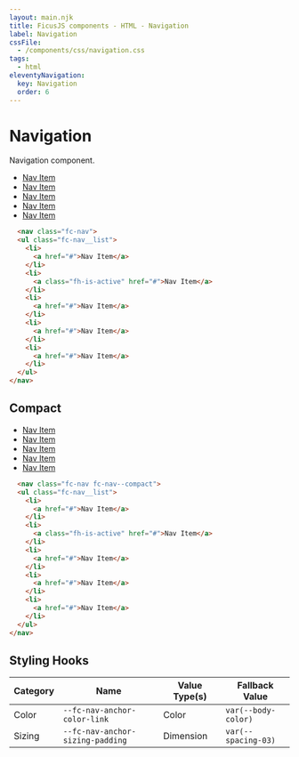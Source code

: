 ```yaml
---
layout: main.njk
title: FicusJS components - HTML - Navigation
label: Navigation
cssFile: 
  - /components/css/navigation.css
tags:
  - html
eleventyNavigation:
  key: Navigation
  order: 6
---
```

# Navigation

Navigation component.

<div class="fd-component-container">
  <nav class="fc-nav">
    <ul class="fc-nav__list">
      <li>
        <a href="#">Nav Item</a>
      </li>
      <li>
        <a class="fh-is-active" href="#">Nav Item</a>
      </li>
      <li>
        <a href="#">Nav Item</a>
      </li>
      <li>
        <a href="#">Nav Item</a>
      </li>
      <li>
        <a href="#">Nav Item</a>
      </li>
    </ul>
  </nav>
</div>

```html
  <nav class="fc-nav">
  <ul class="fc-nav__list">
    <li>
      <a href="#">Nav Item</a>
    </li>
    <li>
      <a class="fh-is-active" href="#">Nav Item</a>
    </li>
    <li>
      <a href="#">Nav Item</a>
    </li>
    <li>
      <a href="#">Nav Item</a>
    </li>
    <li>
      <a href="#">Nav Item</a>
    </li>
  </ul>
</nav>
```

## Compact

<div class="fd-component-container">
  <nav class="fc-nav fc-nav--compact">
    <ul class="fc-nav__list">
      <li>
        <a href="#">Nav Item</a>
      </li>
      <li>
        <a class="fh-is-active" href="#">Nav Item</a>
      </li>
      <li>
        <a href="#">Nav Item</a>
      </li>
      <li>
        <a href="#">Nav Item</a>
      </li>
      <li>
        <a href="#">Nav Item</a>
      </li>
    </ul>
  </nav>
</div>

```html
  <nav class="fc-nav fc-nav--compact">
  <ul class="fc-nav__list">
    <li>
      <a href="#">Nav Item</a>
    </li>
    <li>
      <a class="fh-is-active" href="#">Nav Item</a>
    </li>
    <li>
      <a href="#">Nav Item</a>
    </li>
    <li>
      <a href="#">Nav Item</a>
    </li>
    <li>
      <a href="#">Nav Item</a>
    </li>
  </ul>
</nav>
```

## Styling Hooks

| Category | Name | Value Type(s) | Fallback Value
| --- | --- | --- | --- |
| Color | `--fc-nav-anchor-color-link` | Color | `var(--body-color)` |
| Sizing | `--fc-nav-anchor-sizing-padding` | Dimension | `var(--spacing-03)` |